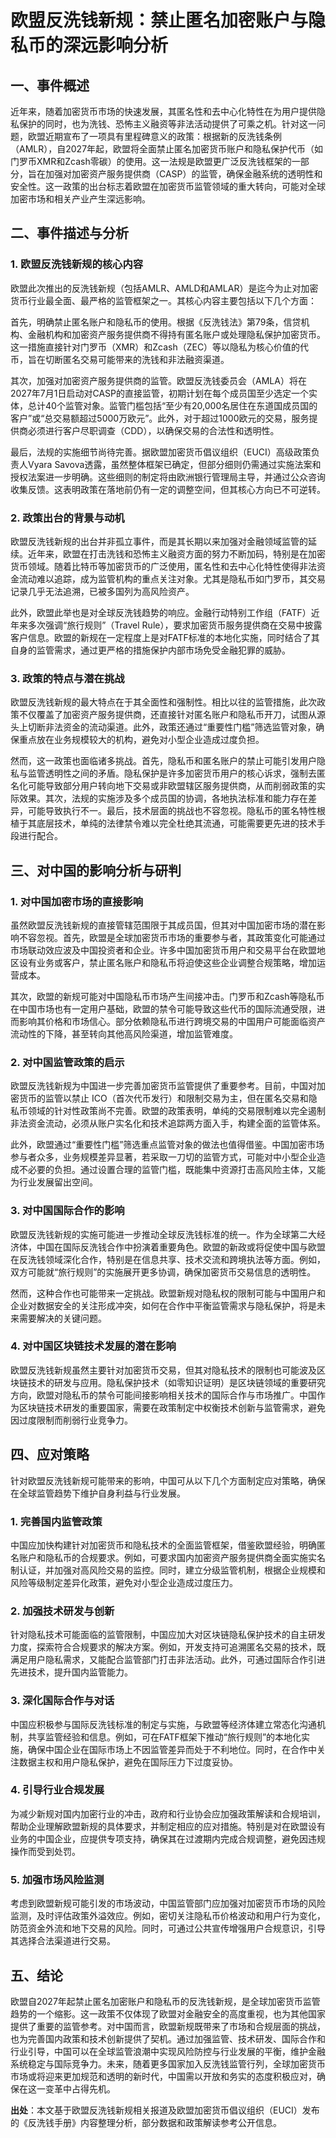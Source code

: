 # 欧盟反洗钱新规：禁止匿名加密账户与隐私币的深远影响分析

## 一、事件概述

近年来，随着加密货币市场的快速发展，其匿名性和去中心化特性在为用户提供隐私保护的同时，也为洗钱、恐怖主义融资等非法活动提供了可乘之机。针对这一问题，欧盟近期宣布了一项具有里程碑意义的政策：根据新的反洗钱条例（AMLR），自2027年起，欧盟将全面禁止匿名加密货币账户和隐私保护代币（如门罗币XMR和Zcash零碳）的使用。这一法规是欧盟更广泛反洗钱框架的一部分，旨在加强对加密资产服务提供商（CASP）的监管，确保金融系统的透明性和安全性。这一政策的出台标志着欧盟在加密货币监管领域的重大转向，可能对全球加密市场和相关产业产生深远影响。

## 二、事件描述与分析

### 1. 欧盟反洗钱新规的核心内容

欧盟此次推出的反洗钱新规（包括AMLR、AMLD和AMLAR）是迄今为止对加密货币行业最全面、最严格的监管框架之一。其核心内容主要包括以下几个方面：

首先，明确禁止匿名账户和隐私币的使用。根据《反洗钱法》第79条，信贷机构、金融机构和加密资产服务提供商不得持有匿名账户或处理隐私保护加密货币。这一措施直接针对门罗币（XMR）和Zcash（ZEC）等以隐私为核心价值的代币，旨在切断匿名交易可能带来的洗钱和非法融资渠道。

其次，加强对加密资产服务提供商的监管。欧盟反洗钱委员会（AMLA）将在2027年7月1日启动对CASP的直接监管，初期计划在每个成员国至少选定一个实体，总计40个监管对象。监管门槛包括“至少有20,000名居住在东道国成员国的客户”或“总交易额超过5000万欧元”。此外，对于超过1000欧元的交易，服务提供商必须进行客户尽职调查（CDD），以确保交易的合法性和透明性。

最后，法规的实施细节尚待完善。据欧盟加密货币倡议组织（EUCI）高级政策负责人Vyara Savova透露，虽然整体框架已确定，但部分细则仍需通过实施法案和授权法案进一步明确。这些细则的制定将由欧洲银行管理局主导，并通过公众咨询收集反馈。这表明政策在落地前仍有一定的调整空间，但其核心方向已不可逆转。

### 2. 政策出台的背景与动机

欧盟反洗钱新规的出台并非孤立事件，而是其长期以来加强对金融领域监管的延续。近年来，欧盟在打击洗钱和恐怖主义融资方面的努力不断加码，特别是在加密货币领域。随着比特币等加密货币的广泛使用，匿名性和去中心化特性使得非法资金流动难以追踪，成为监管机构的重点关注对象。尤其是隐私币如门罗币，其交易记录几乎无法追溯，已被多国列为高风险资产。

此外，欧盟此举也是对全球反洗钱趋势的响应。金融行动特别工作组（FATF）近年来多次强调“旅行规则”（Travel Rule），要求加密货币服务提供商在交易中披露客户信息。欧盟的新规在一定程度上是对FATF标准的本地化实施，同时结合了其自身的监管需求，通过更严格的措施保护内部市场免受金融犯罪的威胁。

### 3. 政策的特点与潜在挑战

欧盟反洗钱新规的最大特点在于其全面性和强制性。相比以往的监管措施，此次政策不仅覆盖了加密资产服务提供商，还直接针对匿名账户和隐私币开刀，试图从源头上切断非法资金的流动渠道。此外，政策还通过“重要性门槛”筛选监管对象，确保重点放在业务规模较大的机构，避免对小型企业造成过度负担。

然而，这一政策也面临诸多挑战。首先，隐私币和匿名账户的禁止可能引发用户隐私与监管透明性之间的矛盾。隐私保护是许多加密货币用户的核心诉求，强制去匿名化可能导致部分用户转向地下交易或非欧盟辖区服务提供商，从而削弱政策的实际效果。其次，法规的实施涉及多个成员国的协调，各地执法标准和能力存在差异，可能导致执行不一。最后，技术层面的挑战也不容忽视。隐私币的匿名特性根植于其底层技术，单纯的法律禁令难以完全杜绝其流通，可能需要更先进的技术手段进行配合。

## 三、对中国的影响分析与研判

### 1. 对中国加密市场的直接影响

虽然欧盟反洗钱新规的直接管辖范围限于其成员国，但其对中国加密市场的潜在影响不容忽视。首先，欧盟是全球加密货币市场的重要参与者，其政策变化可能通过市场联动效应波及中国投资者和企业。许多中国加密货币用户和交易平台在欧盟地区设有业务或客户，禁止匿名账户和隐私币将迫使这些企业调整合规策略，增加运营成本。

其次，欧盟的新规可能对中国隐私币市场产生间接冲击。门罗币和Zcash等隐私币在中国市场也有一定用户基础，欧盟的禁令可能导致这些代币的国际流通受限，进而影响其价格和市场信心。部分依赖隐私币进行跨境交易的中国用户可能面临资产流动性的下降，甚至转向其他高风险渠道，增加监管难度。

### 2. 对中国监管政策的启示

欧盟反洗钱新规为中国进一步完善加密货币监管提供了重要参考。目前，中国对加密货币的监管以禁止 ICO（首次代币发行）和限制交易为主，但在匿名交易和隐私币领域的针对性政策尚不完善。欧盟的政策表明，单纯的交易限制难以完全遏制非法资金流动，必须从账户实名化和技术追踪两方面入手，构建全面的监管体系。

此外，欧盟通过“重要性门槛”筛选重点监管对象的做法也值得借鉴。中国加密市场参与者众多，业务规模差异显著，若采取一刀切的监管方式，可能对中小型企业造成不必要的负担。通过设置合理的监管门槛，既能集中资源打击高风险主体，又能为行业发展留出空间。

### 3. 对中国国际合作的影响

欧盟反洗钱新规的实施可能进一步推动全球反洗钱标准的统一。作为全球第二大经济体，中国在国际反洗钱合作中扮演着重要角色。欧盟的新政或将促使中国与欧盟在反洗钱领域深化合作，特别是在信息共享、技术交流和跨境执法等方面。例如，双方可能就“旅行规则”的实施展开更多协调，确保加密货币交易信息的透明性。

然而，这种合作也可能带来一定挑战。欧盟新规对隐私权的限制可能与中国用户和企业对数据安全的关注形成冲突，如何在合作中平衡监管需求与隐私保护，将是未来需要解决的关键问题。

### 4. 对中国区块链技术发展的潜在影响

欧盟反洗钱新规虽然主要针对加密货币交易，但其对隐私技术的限制也可能波及区块链技术的研发与应用。隐私保护技术（如零知识证明）是区块链领域的重要研究方向，欧盟对隐私币的禁令可能间接影响相关技术的国际合作与市场推广。中国作为区块链技术研发的重要国家，需要在政策制定中权衡技术创新与监管需求，避免因过度限制而削弱行业竞争力。

## 四、应对策略

针对欧盟反洗钱新规可能带来的影响，中国可从以下几个方面制定应对策略，确保在全球监管趋势下维护自身利益与行业发展。

### 1. 完善国内监管政策

中国应加快构建针对加密货币和隐私技术的全面监管框架，借鉴欧盟经验，明确匿名账户和隐私币的合规要求。例如，可要求国内加密资产服务提供商全面实施实名制认证，并加强对高风险交易的监控。同时，建立分级监管机制，根据企业规模和风险等级制定差异化政策，避免对小型企业造成过度压力。

### 2. 加强技术研发与创新

针对隐私技术可能面临的监管限制，中国应加大对区块链隐私保护技术的自主研发力度，探索符合合规要求的解决方案。例如，开发支持可追溯匿名交易的技术，既满足用户隐私需求，又能配合监管部门打击非法活动。此外，可通过国际合作引进先进技术，提升国内监管能力。

### 3. 深化国际合作与对话

中国应积极参与国际反洗钱标准的制定与实施，与欧盟等经济体建立常态化沟通机制，共享监管经验和信息。例如，可在FATF框架下推动“旅行规则”的本地化实施，确保中国企业在国际市场上不因监管差异而处于不利地位。同时，在合作中关注数据主权和用户隐私保护，避免在国际压力下过度妥协。

### 4. 引导行业合规发展

为减少新规对国内加密行业的冲击，政府和行业协会应加强政策解读和合规培训，帮助企业理解欧盟新规的具体要求，并制定相应的应对措施。特别是对在欧盟设有业务的中国企业，应提供专项支持，确保其在过渡期内完成合规调整，避免因违规操作而受到处罚。

### 5. 加强市场风险监测

考虑到欧盟新规可能引发的市场波动，中国监管部门应加强对加密货币市场的风险监测，及时评估政策外溢效应。例如，密切关注隐私币价格波动和用户行为变化，防范资金外流和地下交易的风险。同时，可通过公共宣传增强用户合规意识，引导其选择合法渠道进行交易。

## 五、结论

欧盟自2027年起禁止匿名加密账户和隐私币的反洗钱新规，是全球加密货币监管趋势的一个缩影。这一政策不仅体现了欧盟对金融安全的高度重视，也为其他国家提供了重要的监管参考。对中国而言，欧盟新规既带来了市场和合规层面的挑战，也为完善国内政策和技术创新提供了契机。通过加强监管、技术研发、国际合作和行业引导，中国可以在全球监管浪潮中实现风险防控与行业发展的平衡，维护金融系统稳定与国际竞争力。未来，随着更多国家加入反洗钱监管行列，全球加密货币市场或将迎来更加规范和透明的新时代，中国需以开放和务实的态度积极应对，确保在这一变革中占得先机。

**出处**：本文基于欧盟反洗钱新规相关报道及欧盟加密货币倡议组织（EUCI）发布的《反洗钱手册》内容整理分析，部分数据和政策解读参考公开信息。